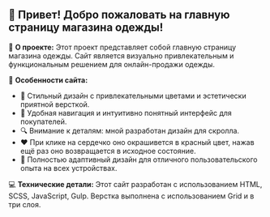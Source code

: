 ## 👋 Привет! Добро пожаловать на главную страницу магазина одежды!

🔖 **О проекте:**
Этот проект представляет собой главную страницу магазина одежды. Сайт является визуально привлекательным и функциональным решением для онлайн-продажи одежды.

🌟 **Особенности сайта:**
- 🎨 Стильный дизайн с привлекательными цветами и эстетически приятной версткой.
- 🛒 Удобная навигация и интуитивно понятный интерфейс для покупателей.
- 🔍 Внимание к деталям: мной разработан дизайн для скролла.
- ❤️ При клике на сердечко оно окрашивется в красный цвет, нажав ещё раз оно возвращается в исходное состояние.
- 📱 Полностью адаптивный дизайн для отличного пользовательского опыта на всех устройствах.

💻 **Технические детали:**
Этот сайт разработан с использованием HTML, SCSS, JavaScript, Gulp. Верстка выполнена с использованием Grid и в три слоя.
